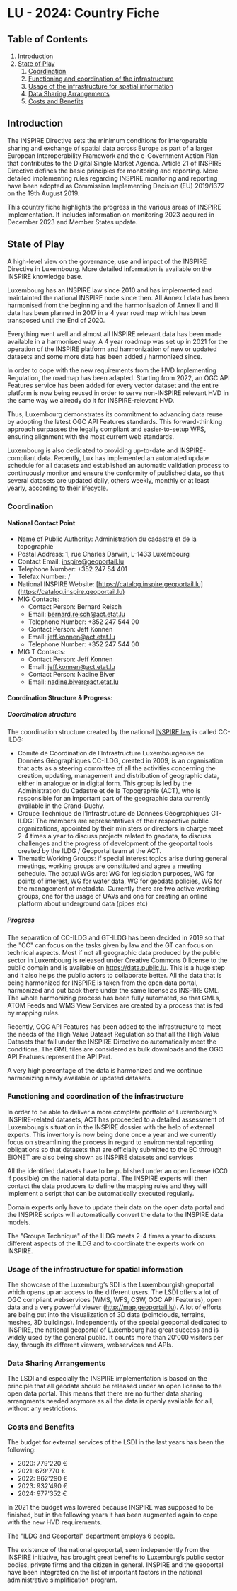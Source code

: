 # LU - 2024: Country Fiche

## Table of Contents
1. [Introduction](#introduction)
1. [State of Play](#state_of_play)
   1. [Coordination](#Coordination)
   2. [Functioning and coordination of the infrastructure](#functioning)
   3. [Usage of the infrastructure for spatial information](#usage)
   4. [Data Sharing Arrangements](#data)
   5. [Costs and Benefits](#costs)


## Introduction

The INSPIRE Directive sets the minimum conditions for interoperable sharing and exchange of spatial data across Europe as part of a larger European Interoperability Framework and the e-Government Action Plan that contributes to the Digital Single Market Agenda. 
Article 21 of INSPIRE Directive defines the basic principles for monitoring and reporting. 
More detailed implementing rules regarding INSPIRE monitoring and reporting have been adopted as Commission Implementing Decision (EU) 2019/1372 on the 19th August 2019. 

This country fiche highlights the progress in the various areas of INSPIRE implementation. It includes information on monitoring 2023 acquired in December 2023 and Member States update.

## State of Play

A high-level view on the governance, use and impact of the INSPIRE Directive in Luxembourg. More detailed information is available on the INSPIRE knowledge base.

Luxembourg has an INSPIRE law since 2010 and has implemented and maintainted the national INSPIRE node since then.
All Annex I data has been harmonised from the beginning and the harmonisazion of Annex II and III data has been planned in
2017 in a 4 year road map which has been transposed until the End of 2020.

Everything went well and almost all INSPIRE relevant data has been made available in a harmonised way. A 4 year roadmap
was set up in 2021 for the operation of the INSPIRE platform and harmonization of new or updated datasets and some more data has been added / harmonized since.

In order to cope with the new requirements from the HVD Implementing Regulation, the roadmap has been adapted. Starting from 2022, an OGC API Features service has been added for every vector dataset and the entire platform is now being reused in order to serve non-INSPIRE relevant HVD in the same way we already do it for INSPIRE-relevant HVD.

Thus, Luxembourg demonstrates its commitment to advancing data reuse by adopting the latest OGC API Features standards. This forward-thinking approach surpasses the legally compliant and easier-to-setup WFS, ensuring alignment with the most current web standards.

Luxembourg is also dedicated to providing up-to-date and INSPIRE-compliant data. Recently, Lux has implemented an automated update schedule for all datasets and established an automatic validation process to continuously monitor and ensure the conformity of published data, so that several datasets are updated daily, others weekly, monthly or at least yearly, according to their lifecycle.

### Coordination

#### National Contact Point

- Name of Public Authority: Administration du cadastre et de la topographie
- Postal Address: 1, rue Charles Darwin, L-1433 Luxembourg
- Contact Email: inspire@geoportail.lu
- Telephone Number: +352 247 54 401
- Telefax Number: /
- National INSPIRE Website: [https://catalog.inspire.geoportail.lu](https://catalog.inspire.geoportail.lu)
- MIG Contacts: 
  - Contact Person: Bernard Reisch
  - Email: bernard.reisch@act.etat.lu
  - Telephone Number: +352 247 544 00
  - Contact Person: Jeff Konnen
  - Email: jeff.konnen@act.etat.lu
  - Telephone Number: +352 247 544 00
- MIG T Contacts: 
  - Contact Person: Jeff Konnen
  - Email: jeff.konnen@act.etat.lu
  - Contact Person: Nadine Biver
  - Email: nadine.biver@act.etat.lu 

#### Coordination Structure & Progress: 

##### Coordination structure

The coordination structure created by the national [INSPIRE law](https://legilux.public.lu/eli/etat/leg/loi/2010/07/26/n4/consolide/20150101) is called CC-ILDG:
* Comité de Coordination de l’Infrastructure Luxembourgeoise de Données Géographiques CC-ILDG, created in 2009, is an organisation that acts as a steering committee of all the activities concerning the creation, updating, management and distribution of geographic data, either in analogue or in digital form. This group is led by the Administration du Cadastre et de la Topographie (ACT), who is responsible for an important part of the geographic data currently available in the Grand-Duchy.
* Groupe Technique de l'Infrastructure de Données Géographiques GT-ILDG: The members are representatives of their respective public organizations, appointed by their ministers or directors in charge meet 2-4 times a year to discuss projects related to geodata, to discuss challenges and the progress of development of the geoportal tools created by the ILDG / Geoportal team at the ACT.
* Thematic Working Groups: if special interest topics arise during general meetings, working groups are constituted and agree a meeting schedule. The actual WGs are: WG for legislation purposes, WG for points of interest, WG for water data, WG for geodata policies, WG for the management of metadata. Currently there are two active working groups, one for the usage of UAVs and one for creating an online platform about underground data (pipes etc)

##### Progress

The separation of CC-ILDG and GT-ILDG has been decided in 2019 so that the "CC" can focus on the tasks given by law and the GT can focus on technical aspects.
Most if not all geographic data produced by the public sector in Luxembourg is released under Creative Commons 0 license to the public domain and is available on https://data.public.lu. This is a
huge step and it also helps the public actors to collaborate better.
All the data that is being harmonized for INSPIRE is taken from the open data portal, harmonized and put back there under the same license as INSPIRE GML.
The whole harmonizing process has been fully automated, so that GMLs, ATOM Feeds and WMS View Services are created by a process that is fed by mapping rules.

Recently, OGC API Features has been added to the infrastructure to meet the needs of the High Value Dataset Regulation so that all the High Value Datasets that fall under the INSPIRE Directive
do automatically meet the conditions. The GML files are considered as bulk downloads and the OGC API Features represent the API Part.

A very high percentage of the data is harmonized and we continue harmonizing newly available or updated datasets.

### Functioning and coordination of the infrastructure <a name="functioning"></a>

In order to be able to deliver a more complete portfolio of Luxembourg’s INSPIRE-related datasets, ACT has proceeded to a detailed assessment of Luxembourg’s situation in the INSPIRE dossier with the help of external experts. This inventory is now being done once a year and we currently focus on streamlining the process in regard to environmental reporting obligations so that datasets that are officially submitted to the EC through EIONET are also being shown as INSPIRE datasets and services

All the identified datasets have to be published under an open license (CC0 if possible) on the national data portal. The INSPIRE experts will then contact the data producers to define the mapping rules and they will implement a script that can be automatically executed regularly.

Domain experts only have to update their data on the open data portal and the INSPIRE scripts will automatically convert the data to the INSPIRE data models.

The "Groupe Technique" of the ILDG meets 2-4 times a year to discuss different aspects of the ILDG and to coordinate the experts work on INSPIRE.

### Usage of the infrastructure for spatial information <a name="usage"></a>

The showcase of the Luxemburg’s SDI is the Luxembourgish geoportal which opens up an access to the different users.
The LSDI offers a lot of OGC compliant webservices (WMS, WFS, CSW, OGC API Features), open data and a very powerful viewer (http://map.geoportail.lu). 
A lot of efforts are being put into the visualization of 3D data (pointclouds, terrains, meshes, 3D buildings).
Independently of the special geoportal dedicated to INSPIRE, the national geoportal of Luxembourg has great success
and is widely used by the general public. It counts more than 20'000 visitors per day, through its different viewers,
webservices and APIs.

### Data Sharing Arrangements <a name="data"></a>

The LSDI and especially the INSPIRE implementation is based on the principle that all geodata should be released under an open license to the open data portal.
This means that there are no further data sharing arrangments needed anymore as all the data is openly available for all, without any restrictions.

### Costs and Benefits <a name="costs"></a>

The budget for external services of the LSDI in the last years has been the following:

- 2020: 779'220 €
- 2021: 679'770 €
- 2022: 862'290 €
- 2023: 932'490 €
- 2024: 977'352 €

In 2021 the budget was lowered because INSPIRE was supposed to be finished, but in the following years it has been augmented again to cope with the new HVD requirements.

The "ILDG and Geoportal" department employs 6 people.

The existence of the national geoportal, seen independently from the INSPIRE initiative, has brought great benefits to Luxemburg’s public sector bodies, private firms and the citizen in general.
INSPIRE and the geoportal have been integrated on the list of important factors in the national administrative simplification program.
